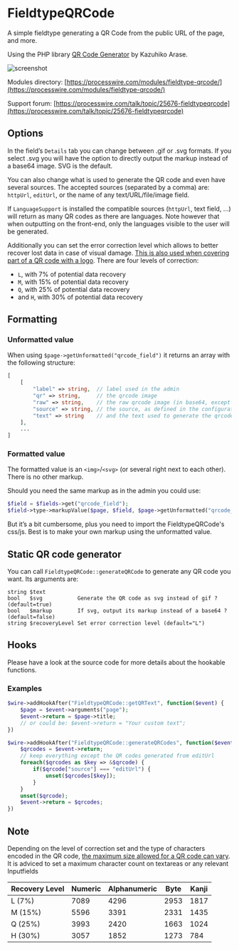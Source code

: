 # FieldtypeQRCode

A simple fieldtype generating a QR Code from the public URL of the page, and more.

Using the PHP library [QR Code Generator](https://github.com/kazuhikoarase/qrcode-generator/) by Kazuhiko Arase.

![screenshot](https://user-images.githubusercontent.com/6616448/143303398-ffcb4939-1ff4-4877-88c1-0bf7ad662daa.jpg)

Modules directory: [https://processwire.com/modules/fieldtype-qrcode/](https://processwire.com/modules/fieldtype-qrcode/)

Support forum: [https://processwire.com/talk/topic/25676-fieldtypeqrcode](https://processwire.com/talk/topic/25676-fieldtypeqrcode)

## Options

In the field’s `Details` tab you can change between .gif or .svg formats. If you select .svg
you will have the option to directly output the markup instead of a base64 image. SVG is the default.

You can also change what is used to generate the QR code and even have several sources. The accepted sources (separated by a comma) are: `httpUrl`, `editUrl`, or the name of any text/URL/file/image field.

If `LanguageSupport` is installed the compatible sources (`httpUrl`, text field, ...) will return as many QR codes as there are languages. Note however that when outputting on the front-end, only the languages visible to the user will be generated.

Additionally you can set the error correction level which allows to better recover lost data in case of visual damage. [This is also used when covering part of a QR code with a logo](https://en.wikipedia.org/wiki/QR_code#Error_correction). There are four levels of correction:

-   `L`, with 7% of potential data recovery
-   `M`, with 15% of potential data recovery
-   `Q`, with 25% of potential data recovery
-   and `H`, with 30% of potential data recovery

## Formatting

### Unformatted value

When using `$page->getUnformatted("qrcode_field")` it returns an array with the following structure:

```php
[
	[
		"label" => string,  // label used in the admin
		"qr" => string,     // the qrcode image
		"raw" => string,    // the raw qrcode image (in base64, except if svg+markup)
		"source" => string, // the source, as defined in the configuration
		"text" => string    // and the text used to generate the qrcode
	],
	...
]
```

### Formatted value

The formatted value is an `<img>`/`<svg>` (or several right next to each other). There is no other markup.

Should you need the same markup as in the admin you could use:

```php
$field = $fields->get("qrcode_field");
$field->type->markupValue($page, $field, $page->getUnformatted("qrcode_field"));
```

But it’s a bit cumbersome, plus you need to import the FieldtypeQRCode's css/js. Best is to make your own markup using the unformatted value.

## Static QR code generator

You can call `FieldtypeQRCode::generateQRCode` to generate any QR code you want. Its arguments are:

```
string $text
bool   $svg           Generate the QR code as svg instead of gif ? (default=true)
bool   $markup        If svg, output its markup instead of a base64 ? (default=false)
string $recoveryLevel Set error correction level (default="L")
```

## Hooks

Please have a look at the source code for more details about the hookable functions.

### Examples

```php
$wire->addHookAfter("FieldtypeQRCode::getQRText", function($event) {
	$page = $event->arguments("page");
	$event->return = $page->title;
	// or could be: $event->return = "Your custom text";
})
```

```php
$wire->addHookAfter("FieldtypeQRCode::generateQRCodes", function($event) {
	$qrcodes = $event->return;
	// keep everything except the QR codes generated from editUrl
	foreach($qrcodes as $key => &$qrcode) {
		if($qrcode["source"] === "editUrl") {
			unset($qrcodes[$key]);
		}
	}
	unset($qrcode);
	$event->return = $qrcodes;
})
```

## Note

Depending on the level of correction set and the type of characters encoded in the QR code, [the maximum size allowed for a QR code can vary](https://en.wikipedia.org/wiki/QR_code#Information_capacity). It is adviced to set a maximum character count on textareas or any relevant Inputfields

| Recovery Level | Numeric | Alphanumeric | Byte | Kanji |
| -------------- | ------- | ------------ | ---- | ----- |
| L (7%)         | 7089    | 4296         | 2953 | 1817  |
| M (15%)        | 5596    | 3391         | 2331 | 1435  |
| Q (25%)        | 3993    | 2420         | 1663 | 1024  |
| H (30%)        | 3057    | 1852         | 1273 | 784   |
